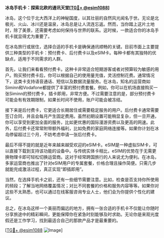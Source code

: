 **冰岛手机卡：探索北欧的通讯天堂[[TG💪+ @esim1088](https://t.me/s/esim1088)]**

冰岛，这个位于北大西洋上的神秘国度，以其壮丽的自然风光闻名于世。无论是北极光、火山、冰川还是温泉，冰岛总是让人流连忘返。然而，当你踏上这片土地时，除了美景，还需要考虑如何保持与世界的联系。这时候，一款适合你的冰岛手机卡就显得尤为重要了。

在冰岛旅行或居住，选择合适的手机卡是确保通讯顺畅的关键。目前市面上主要提供三种类型的手机卡：预付费卡、后付费卡以及eSIM卡。每种卡都有其独特的优缺点，适用于不同需求的人群。

首先，让我们来看看预付费卡。这种卡非常适合短期游客或者对预算较为敏感的用户。购买预付费卡后，你可以根据自己的使用量充值，灵活控制花费。通常情况下，这类卡支持语音通话、短信以及数据流量服务。在冰岛，知名的运营商如Siminn和Vodafone都提供了丰富的预付费套餐。例如，你可以在机场直接购买一张Siminn的预付费卡，插卡即用，非常方便。不过需要注意的是，部分预付费卡可能会有有效期限制，如果长时间不使用，账户可能会被冻结。

接下来是后付费卡，它更适合长期居住或需要稳定服务的用户。后付费卡通常需要签订合同，并且会每月产生固定费用。虽然初期设置可能稍显复杂，但一旦开通，你可以享受到更加全面的服务，比如更优惠的国际漫游资费以及更高的网速。此外，后付费卡还常常附带额外福利，比如免费的家庭网络连接等。如果你计划在冰岛停留超过三个月，不妨考虑申请一张后付费卡。

最后不得不提的就是近年来越来越受欢迎的eSIM卡。eSIM是一种虚拟SIM卡，可以直接下载到支持该功能的设备中。与传统实体卡相比，eSIM的优势在于无需更换物理卡即可轻松切换运营商。这对于经常跨国旅行的人来说尤为便利。在冰岛，多家运营商也推出了针对eSIM用户的专属套餐，价格合理且操作简便。只需几步就能完成激活过程，真正实现“即插即用”。

当然，在选择手机卡之前，还有一些细节需要注意。比如，检查是否支持你所使用的频段；了解当地网络覆盖情况；对比不同套餐的价格和服务内容等等。如果你对这些不太熟悉，也可以通过在线客服咨询专业人士，他们会为你提供个性化的建议。

总之，在冰岛这样一个美丽而偏远的地方，拥有一张合适的手机卡不仅能让你随时分享旅途中的精彩瞬间，更能保障你在紧急时刻能够及时求助。无论你是来观光度假还是工作学习，找到最适合自己的那款产品才是最重要的。

[[TG💪+ @esim1088](https://t.me/s/esim1088) ![Image](https://i.postimg.cc/4NQfJmqS/Snipaste-2025-05-13-00-14-12.png)]